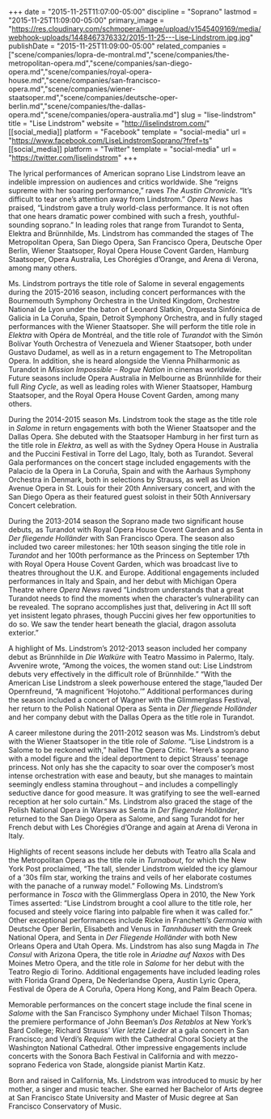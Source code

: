 +++
date = "2015-11-25T11:07:00-05:00"
discipline = "Soprano"
lastmod = "2015-11-25T11:09:00-05:00"
primary_image = "https://res.cloudinary.com/schmopera/image/upload/v1545409169/media/webhook-uploads/1448467376332/2015-11-25---Lise-Lindstrom.jpg.jpg"
publishDate = "2015-11-25T11:09:00-05:00"
related_companies = ["scene/companies/lopra-de-montral.md","scene/companies/the-metropolitan-opera.md","scene/companies/san-diego-opera.md","scene/companies/royal-opera-house.md","scene/companies/san-francisco-opera.md","scene/companies/wiener-staatsoper.md","scene/companies/deutsche-oper-berlin.md","scene/companies/the-dallas-opera.md","scene/companies/opera-australia.md"]
slug = "lise-lindstrom"
title = "Lise Lindstrom"
website = "http://liselindstrom.com/"
[[social_media]]
platform = "Facebook"
template = "social-media"
url = "https://www.facebook.com/LiseLindstromSoprano/?fref=ts"
[[social_media]]
platform = "Twitter"
template = "social-media"
url = "https://twitter.com/liselindstrom"
+++

The lyrical performances of American soprano Lise Lindstrom leave an indelible impression on audiences and critics worldwide.  She “reigns supreme with her soaring performance,” raves *The Austin Chronicle*. “It’s difficult to tear one’s attention away from Lindstrom.” *Opera News* has praised, “Lindstrom gave a truly world-class performance.  It is not often that one hears dramatic power combined with such a fresh, youthful-sounding soprano.”  In leading roles that range from Turandot to Senta, Elektra and Brünnhilde, Ms. Lindstrom has commanded the stages of The Metropolitan Opera, San Diego Opera, San Francisco Opera, Deutsche Oper Berlin, Wiener Staatsoper, Royal Opera House Covent Garden, Hamburg Staatsoper, Opera Australia, Les Chorégies d’Orange, and Arena di Verona, among many others.

Ms. Lindstrom portrays the title role of Salome in several engagements during the 2015-2016 season, including concert performances with the Bournemouth Symphony Orchestra in the United Kingdom, Orchestre National de Lyon under the baton of Leonard Slatkin, Orquesta Sinfónica de Galicia in La Coruña, Spain, Detroit Symphony Orchestra, and in fully staged performances with the Wiener Staatsoper.  She will perform the title role in *Elektra* with Opéra de Montréal, and the title role of *Turandot* with the Simón Bolívar Youth Orchestra of Venezuela and Wiener Staatsoper, both under Gustavo Dudamel, as well as in a return engagement to The Metropolitan Opera.  In addition, she is heard alongside the Vienna Philharmonic as Turandot in *Mission Impossible – Rogue Nation* in cinemas worldwide.  Future seasons include Opera Australia in Melbourne as Brünnhilde for their full *Ring Cycle*, as well as leading roles with Wiener Staatsoper, Hamburg Staatsoper, and the Royal Opera House Covent Garden, among many others.

During the 2014-2015 season Ms. Lindstrom took the stage as the title role in *Salome* in return engagements with both the Wiener Staatsoper and the Dallas Opera.  She debuted with the Staatsoper Hamburg in her first turn as the title role in *Elektra*, as well as with the Sydney Opera House in Australia and the Puccini Festival in Torre del Lago, Italy, both as Turandot. Several Gala performances on the concert stage included engagements with the Palacio de la Opera in La Coruña, Spain and with the Aarhaus Symphony Orchestra in Denmark, both in selections by Strauss, as well as Union Avenue Opera in St. Louis for their 20th Anniversary concert, and with the San Diego Opera as their featured guest soloist in their 50th Anniversary Concert celebration.

During the 2013-2014 season the Soprano made two significant house debuts, as Turandot with Royal Opera House Covent Garden and as Senta in *Der fliegende Holländer* with San Francisco Opera. The season also included two career milestones: her 10th season singing the title role in *Turandot* and her 100th performance as the Princess on September 17th with Royal Opera House Covent Garden, which was broadcast live to theatres throughout the U.K. and Europe. Additional engagements included performances in Italy and Spain, and her debut with Michigan Opera Theatre where *Opera News* raved “Lindstrom understands that a great Turandot needs to find the moments when the character’s vulnerability can be revealed. The soprano accomplishes just that, delivering in Act III soft yet insistent legato phrases, though Puccini gives her few opportunities to do so. We saw the tender heart beneath the glacial, dragon assoluta exterior.”

A highlight of Ms. Lindstrom’s 2012-2013 season included her company debut as Brünnhilde in *Die Walküre* with Teatro Massimo in Palermo, Italy. Avvenire wrote, “Among the voices, the women stand out: Lise Lindstrom debuts very effectively in the difficult role of Brünnhilde.” “With the American Lise Lindstrom a sleek powerhouse entered the stage,”lauded Der Opernfreund, “A magnificent ‘Hojotoho.’”  Additional performances during the season included a concert of Wagner with the Glimmerglass Festival, her return to the Polish National Opera as Senta in *Der fliegende Holländer* and her company debut with the Dallas Opera as the title role in Turandot.

A career milestone during the 2011-2012 season was Ms. Lindstrom’s debut with the Wiener Staatsoper in the title role of *Salome*. “Lise Lindstrom is a Salome to be reckoned with,” hailed The Opera Critic. “Here’s a soprano with a model figure and the ideal deportment to depict Strauss’ teenage princess.  Not only has she the capacity to soar over the composer’s most intense orchestration with ease and beauty, but she manages to maintain seemingly endless stamina throughout – and includes a compellingly seductive dance for good measure. It was gratifying to see the well-earned reception at her solo curtain.”  Ms. Lindstrom also graced the stage of the Polish National Opera in Warsaw as Senta in *Der fliegende Holländer*, returned to the San Diego Opera as Salome, and sang Turandot for her French debut with Les Chorégies d’Orange and again at Arena di Verona in Italy.

Highlights of recent seasons include her debuts with Teatro alla Scala and the Metropolitan Opera as the title role in *Turnabout*, for which the New York Post proclaimed, “The tall, slender Lindstrom wielded the icy glamour of a ’30s film star, working the trains and veils of her elaborate costumes with the panache of a runway model.”  Following Ms. Lindstrom’s performance in *Tosca* with the Glimmerglass Opera in 2010, the New York Times asserted: “Lise Lindstrom brought a cool allure to the title role, her focused and steely voice flaring into palpable fire when it was called for.”  Other exceptional performances include Ricke in Franchetti’s *Germania* with Deutsche Oper Berlin, Elisabeth and Venus in *Tannhäuser* with the Greek National Opera, and Senta in *Der Fliegende Holländer* with both New Orleans Opera and Utah Opera.  Ms. Lindstrom has also sung Magda in *The Consul* with Arizona Opera, the title role in *Ariadne auf Naxos* with Des Moines Metro Opera, and the title role in *Salome* for her debut with the Teatro Regio di Torino.  Additional engagements have included leading roles with Florida Grand Opera, De Nederlandse Opera, Austin Lyric Opera, Festival de Ópera de A Coruña, Opera Hong Kong, and Palm Beach Opera.

Memorable performances on the concert stage include the final scene in *Salome* with the San Francisco Symphony under Michael Tilson Thomas; the premiere performance of John Beeman’s *Dos Retablos* at New York’s Bard College; Richard Strauss’ *Vier letzte Lieder* at a gala concert in San Francisco; and Verdi’s *Requiem* with the Cathedral Choral Society at the Washington National Cathedral.  Other impressive engagements include concerts with the Sonora Bach Festival in California and with mezzo-soprano Federica von Stade, alongside pianist Martin Katz.

Born and raised in California, Ms. Lindstrom was introduced to music by her mother, a singer and music teacher.  She earned her Bachelor of Arts degree at San Francisco State University and Master of Music degree at San Francisco Conservatory of Music.
